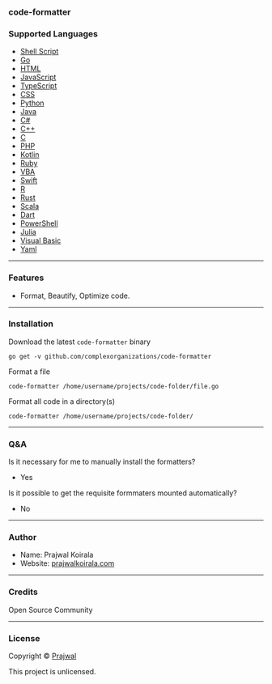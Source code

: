 ### code-formatter

### Supported Languages
- [Shell Script](https://github.com/mvdan/sh)
- [Go](https://go.dev)
- [HTML](https://github.com/kangax/html-minifier)
- [JavaScript](https://github.com/mishoo/UglifyJS)
- [TypeScript](https://github.com/google/gts)
- [CSS](https://github.com/cssnano/cssnano)
- [Python](https://github.com/google/yapf)
- [Java]()
- [C#](https://github.com/dotnet/format)
- [C++]()
- [C]()
- [PHP]()
- [Kotlin]()
- [Ruby](https://github.com/ruby-formatter/rufo)
- [VBA]()
- [Swift](https://github.com/apple/swift-format)
- [R]()
- [Rust](https://github.com/rust-lang/rustfmt)
- [Scala]()
- [Dart](https://dart.dev/tools/dart-format)
- [PowerShell]()
- [Julia]()
- [Visual Basic]()
- [Yaml]()

---
### Features
- Format, Beautify, Optimize code.

---
### Installation
Download the latest `code-formatter` binary
```
go get -v github.com/complexorganizations/code-formatter
```
Format a file
```
code-formatter /home/username/projects/code-folder/file.go
```
Format all code in a directory(s)
```
code-formatter /home/username/projects/code-folder/
```

---
### Q&A

Is it necessary for me to manually install the formatters?
- Yes

Is it possible to get the requisite formmaters mounted automatically?
- No

---
### Author
* Name: Prajwal Koirala
* Website: [prajwalkoirala.com](https://www.prajwalkoirala.com)

---
### Credits
Open Source Community

---
### License
Copyright © [Prajwal](https://github.com/prajwal-koirala)

This project is unlicensed.
